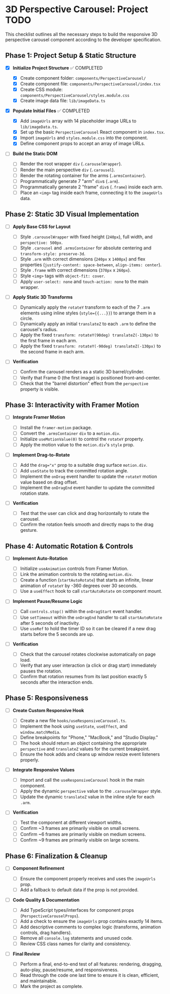 # 3D Perspective Carousel: Project TODO

This checklist outlines all the necessary steps to build the responsive 3D perspective carousel component according to the developer specification.

## Phase 1: Project Setup & Static Structure

- [x] **Initialize Project Structure** ✅ COMPLETED

  - [x] Create component folder: `components/PerspectiveCarousel/`
  - [x] Create component file: `components/PerspectiveCarousel/index.tsx`
  - [x] Create CSS module: `components/PerspectiveCarousel/styles.module.css`
  - [x] Create image data file: `lib/imageData.ts`

- [x] **Populate Initial Files** ✅ COMPLETED

  - [x] Add `imageUrls` array with 14 placeholder image URLs to `lib/imageData.ts`.
  - [x] Set up the basic `PerspectiveCarousel` React component in `index.tsx`.
  - [x] Import `imageUrls` and `styles.module.css` into the component.
  - [x] Define component props to accept an array of image URLs.

- [ ] **Build the Static DOM**
  - [ ] Render the root wrapper `div` (`.carouselWrapper`).
  - [ ] Render the main perspective `div` (`.carousel`).
  - [ ] Render the rotating container for the arms (`.armsContainer`).
  - [ ] Programmatically generate 7 "arm" `div`s (`.arm`).
  - [ ] Programmatically generate 2 "frame" `div`s (`.frame`) inside each arm.
  - [ ] Place an `<img>` tag inside each frame, connecting it to the `imageUrls` data.

## Phase 2: Static 3D Visual Implementation

- [ ] **Apply Base CSS for Layout**

  - [ ] Style `.carouselWrapper` with fixed height (`240px`), full width, and `perspective: 500px`.
  - [ ] Style `.carousel` and `.armsContainer` for absolute centering and `transform-style: preserve-3d`.
  - [ ] Style `.arm` with correct dimensions (`240px` x `1400px`) and flex properties (`justify-content: space-between`, `align-items: center`).
  - [ ] Style `.frame` with correct dimensions (`370px` x `260px`).
  - [ ] Style `<img>` tags with `object-fit: cover`.
  - [ ] Apply `user-select: none` and `touch-action: none` to the main wrapper.

- [ ] **Apply Static 3D Transforms**

  - [ ] Dynamically apply the `rotateY` transform to each of the 7 `.arm` elements using inline styles (`style={{...}}`) to arrange them in a circle.
  - [ ] Dynamically apply an initial `translateZ` to each `.arm` to define the carousel's radius.
  - [ ] Apply the fixed `transform: rotateY(90deg) translateZ(-130px)` to the first frame in each arm.
  - [ ] Apply the fixed `transform: rotateY(-90deg) translateZ(-130px)` to the second frame in each arm.

- [ ] **Verification**
  - [ ] Confirm the carousel renders as a static 3D barrel/cylinder.
  - [ ] Verify that Frame 0 (the first image) is positioned front-and-center.
  - [ ] Check that the "barrel distortion" effect from the `perspective` property is visible.

## Phase 3: Interactivity with Framer Motion

- [ ] **Integrate Framer Motion**

  - [ ] Install the `framer-motion` package.
  - [ ] Convert the `.armsContainer` `div` to a `motion.div`.
  - [ ] Initialize `useMotionValue(0)` to control the `rotateY` property.
  - [ ] Apply the motion value to the `motion.div`'s `style` prop.

- [ ] **Implement Drag-to-Rotate**

  - [ ] Add the `drag="x"` prop to a suitable drag surface `motion.div`.
  - [ ] Add `useState` to track the committed rotation angle.
  - [ ] Implement the `onDrag` event handler to update the `rotateY` motion value based on drag offset.
  - [ ] Implement the `onDragEnd` event handler to update the committed rotation state.

- [ ] **Verification**
  - [ ] Test that the user can click and drag horizontally to rotate the carousel.
  - [ ] Confirm the rotation feels smooth and directly maps to the drag gesture.

## Phase 4: Automatic Rotation & Controls

- [ ] **Implement Auto-Rotation**

  - [ ] Initialize `useAnimation` controls from Framer Motion.
  - [ ] Link the animation controls to the rotating `motion.div`.
  - [ ] Create a function (`startAutoRotate`) that starts an infinite, linear animation of `rotateY` by -360 degrees over 30 seconds.
  - [ ] Use a `useEffect` hook to call `startAutoRotate` on component mount.

- [ ] **Implement Pause/Resume Logic**

  - [ ] Call `controls.stop()` within the `onDragStart` event handler.
  - [ ] Use `setTimeout` within the `onDragEnd` handler to call `startAutoRotate` after 5 seconds of inactivity.
  - [ ] Use `useRef` to hold the timer ID so it can be cleared if a new drag starts before the 5 seconds are up.

- [ ] **Verification**
  - [ ] Check that the carousel rotates clockwise automatically on page load.
  - [ ] Verify that any user interaction (a click or drag start) immediately pauses the rotation.
  - [ ] Confirm that rotation resumes from its last position exactly 5 seconds after the interaction ends.

## Phase 5: Responsiveness

- [ ] **Create Custom Responsive Hook**

  - [ ] Create a new file `hooks/useResponsiveCarousel.ts`.
  - [ ] Implement the hook using `useState`, `useEffect`, and `window.matchMedia`.
  - [ ] Define breakpoints for "Phone," "MacBook," and "Studio Display."
  - [ ] The hook should return an object containing the appropriate `perspective` and `translateZ` values for the current breakpoint.
  - [ ] Ensure the hook adds and cleans up window resize event listeners properly.

- [ ] **Integrate Responsive Values**

  - [ ] Import and call the `useResponsiveCarousel` hook in the main component.
  - [ ] Apply the dynamic `perspective` value to the `.carouselWrapper` style.
  - [ ] Update the dynamic `translateZ` value in the inline style for each `.arm`.

- [ ] **Verification**
  - [ ] Test the component at different viewport widths.
  - [ ] Confirm ~3 frames are primarily visible on small screens.
  - [ ] Confirm ~6 frames are primarily visible on medium screens.
  - [ ] Confirm ~9 frames are primarily visible on large screens.

## Phase 6: Finalization & Cleanup

- [ ] **Component Refinement**

  - [ ] Ensure the component properly receives and uses the `imageUrls` prop.
  - [ ] Add a fallback to default data if the prop is not provided.

- [ ] **Code Quality & Documentation**

  - [ ] Add TypeScript types/interfaces for component props (`PerspectiveCarouselProps`).
  - [ ] Add a check to ensure the `imageUrls` prop contains exactly 14 items.
  - [ ] Add descriptive comments to complex logic (transforms, animation controls, drag handlers).
  - [ ] Remove all `console.log` statements and unused code.
  - [ ] Review CSS class names for clarity and consistency.

- [ ] **Final Review**
  - [ ] Perform a final, end-to-end test of all features: rendering, dragging, auto-play, pause/resume, and responsiveness.
  - [ ] Read through the code one last time to ensure it is clean, efficient, and maintainable.
  - [ ] Mark the project as complete.
